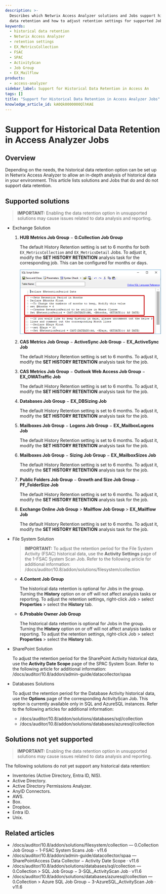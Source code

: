 ```yaml
---
description: >-
  Describes which Netwrix Access Analyzer solutions and Jobs support historical
  data retention and how to adjust retention settings for supported Jobs.
keywords:
  - historical data retention
  - Netwrix Access Analyzer
  - retention settings
  - EX_MetricsCollection
  - FSAC
  - SPAC
  - ActivityScan
  - Job Group
  - EX_Mailflow
products:
  - access-analyzer
sidebar_label: Support for Historical Data Retention in Access An
tags: []
title: "Support for Historical Data Retention in Access Analyzer Jobs"
knowledge_article_id: kA0Qk0000000QlhKAE
---
```


# Support for Historical Data Retention in Access Analyzer Jobs

## Overview

Depending on the needs, the historical data retention option can be set up in Netwrix Access Analyzer to allow an in-depth analysis of historical data in your environment. This article lists solutions and Jobs that do and do not support data retention.

## Supported solutions

> **IMPORTANT:** Enabling the data retention option in unsupported solutions may cause issues related to data analysis and reporting.

- Exchange Solution

  1. **HUB Metrics Job Group** − **0.Collection Job Group**

     The default History Retention setting is set to 6 months for both `EX_MetricsCollection` and `EX_MetricsDetail` Jobs. To adjust it, modify the **SET HISTORY RETENTION** analysis task for the corresponding job. This can be configured for months or days.

     ![histRetention](images/ka0Qk000000DYzx_0EMQk000002q3VJ.png)

  2. **CAS Metrics Job Group** − **ActiveSync Job Group** − **EX_ActiveSync Job**

     The default History Retention setting is set to 6 months. To adjust it, modify the **SET HISTORY RETENTION** analysis task for the job.

  3. **CAS Metrics Job Group** − **Outlook Web Access Job Group** − **EX_OWATraffic Job**

     The default History Retention setting is set to 6 months. To adjust it, modify the **SET HISTORY RETENTION** analysis task for the job.

  4. **Databases Job Group** − **EX_DBSizing Job**

     The default History Retention setting is set to 6 months. To adjust it, modify the **SET HISTORY RETENTION** analysis task for the job.

  5. **Mailboxes Job Group** − **Logons Job Group** − **EX_MailboxLogons Job**

     The default History Retention setting is set to 6 months. To adjust it, modify the **SET HISTORY RETENTION** analysis task for the job.

  6. **Mailboxes Job Group** − **Sizing Job Group** − **EX_MailboxSizes Job**

     The default History Retention setting is set to 6 months. To adjust it, modify the **SET HISTORY RETENTION** analysis task for the job.

  7. **Public Folders Job Group** − **Growth and Size Job Group** − **PF_FolderSize Job**

     The default History Retention setting is set to 6 months. To adjust it, modify the **SET HISTORY RETENTION** analysis task for the job.

  8. **Exchange Online Job Group** > **Mailflow Job Group** > **EX_Mailflow Job**

     The default History Retention setting is set to 6 months. To adjust it, modify the **SET HISTORY RETENTION** analysis task for the job.

- File System Solution

  > **IMPORTANT:** To adjust the retention period for the File System Activity (FSAC) historical data, use the **Activity Settings** page of the 1-FSAC System Scan Job. Refer to the following article for additional information: /docs/auditor/10.8/addon/solutions/filesystem/collection

  - **4.Content Job Group**

    The historical data retention is optional for Jobs in the group. Turning the **History** option on or off will not affect analysis tasks or reporting. To adjust the retention settings, right-click Job > select **Properties** > select the **History** tab.

  - **6.Probable Owner Job Group**

    The historical data retention is optional for Jobs in the group. Turning the **History** option on or off will not affect analysis tasks or reporting. To adjust the retention settings, right-click Job > select **Properties** > select the **History** tab.

- SharePoint Solution

  To adjust the retention period for the SharePoint Activity historical data, use the **Activity Date Scope** page of the SPAC System Scan. Refer to the following article for additional information: /docs/auditor/10.8/addon/admin-guide/datacollector/spaa

- Databases Solutions

  To adjust the retention period for the Database Activity historical data, use the **Options** page of the corresponding ActivityScan Job. This option is currently available only in SQL and AzureSQL instances. Refer to the following articles for additional information:
  - /docs/auditor/10.8/addon/solutions/databases/sql/collection
  - /docs/auditor/10.8/addon/solutions/databases/azuresql/collection

## Solutions not yet supported

> **IMPORTANT:** Enabling the data retention option in unsupported solutions may cause issues related to data analysis and reporting.

The following solutions do not yet support any historical data retention:

- Inventories (Active Directory, Entra ID, NIS).
- Active Directory.
- Active Directory Permissions Analyzer.
- AnyID Connectors.
- AWS.
- Box.
- Dropbox.
- Entra ID.
- Unix.

## Related articles

- /docs/auditor/10.8/addon/solutions/filesystem/collection — 0.Collection Job Group − 1-FSAC System Scans Job · v11.6
- /docs/auditor/10.8/addon/admin-guide/datacollector/spaa — SharePointAccess Data Collector − Activity Date Scope · v11.6
- /docs/auditor/10.8/addon/solutions/databases/sql/collection — 0.Collection > SQL Job Group − 3-SQL_ActivityScan Job · v11.6
- /docs/auditor/10.8/addon/solutions/databases/azuresql/collection — 0.Collection > Azure SQL Job Group − 3-AzureSQL_ActivityScan Job · v11.6
